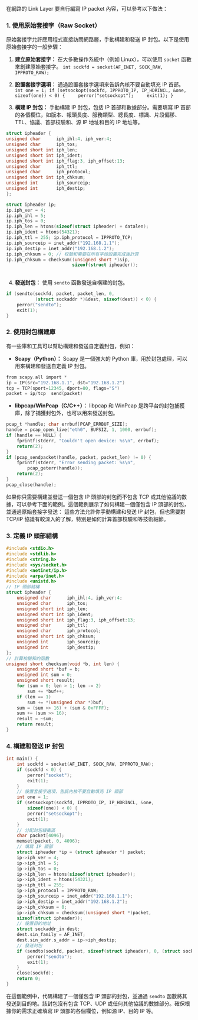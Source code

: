 在網路的 Link Layer 要自行編寫 IP packet 內容，可以參考以下做法：

### 1. 使用原始套接字（Raw Socket）

原始套接字允許應用程式直接訪問網路層，手動構建和發送 IP 封包。以下是使用原始套接字的一般步驟：

1. **建立原始套接字：** 在大多數操作系統中（例如 Linux），可以使用 `socket` 函數來創建原始套接字。
    `int sockfd = socket(AF_INET, SOCK_RAW, IPPROTO_RAW);`
    
2. **設置套接字選項：** 通過設置套接字選項來告訴內核不要自動填充 IP 首部。   
    `int one = 1; if (setsockopt(sockfd, IPPROTO_IP, IP_HDRINCL, &one, sizeof(one)) < 0) {     perror("setsockopt");     exit(1); }`
    
3. **構建 IP 封包：** 手動構建 IP 封包，包括 IP 首部和數據部分。需要填寫 IP 首部的各個欄位，如版本、報頭長度、服務類型、總長度、標識、片段偏移、TTL、協議、首部校驗和、源 IP 地址和目的 IP 地址等。
    
```c
struct ipheader {     
unsigned char      iph_ihl:4, iph_ver:4;     
unsigned char      iph_tos;     
unsigned short int iph_len;     
unsigned short int iph_ident;     
unsigned short int iph_flag:3, iph_offset:13;     
unsigned char      iph_ttl;     
unsigned char      iph_protocol;     
unsigned short int iph_chksum;     
unsigned int       iph_sourceip;     
unsigned int       iph_destip; 
};  

struct ipheader ip; 
ip.iph_ver = 4; 
ip.iph_ihl = 5; 
ip.iph_tos = 0; 
ip.iph_len = htons(sizeof(struct ipheader) + datalen); 
ip.iph_ident = htons(54321); 
ip.iph_ttl = 255; ip.iph_protocol = IPPROTO_TCP; 
ip.iph_sourceip = inet_addr("192.168.1.1"); 
ip.iph_destip = inet_addr("192.168.1.2"); 
ip.iph_chksum = 0; // 校驗和需要在所有字段設置完成後計算 
ip.iph_chksum = checksum((unsigned short *)&ip, 
						 sizeof(struct ipheader));
						 
```
    
4. **發送封包：** 使用 `sendto` 函數發送自構建的封包。
```c
if (sendto(sockfd, packet, packet_len, 0, 
		   (struct sockaddr *)&dest, sizeof(dest)) < 0) {     
	perror("sendto");     
	exit(1); 
}
```

### 2. 使用封包構建庫

有一些庫和工具可以幫助構建和發送自定義封包，例如：

- **Scapy（Python）：** Scapy 是一個強大的 Python 庫，用於封包處理，可以用來構建和發送自定義 IP 封包。
    
```c
from scapy.all import *  
ip = IP(src="192.168.1.1", dst="192.168.1.2") 
tcp = TCP(sport=12345, dport=80, flags="S") 
packet = ip/tcp  send(packet)
```
    
- **libpcap/WinPcap（C/C++）：** libpcap 和 WinPcap 是跨平台的封包捕獲庫，除了捕獲封包外，也可以用來發送封包。
    
```c
pcap_t *handle; char errbuf[PCAP_ERRBUF_SIZE];  
handle = pcap_open_live("eth0", BUFSIZ, 1, 1000, errbuf); 
if (handle == NULL) {     
	fprintf(stderr, "Couldn't open device: %s\n", errbuf);     
	return(2); 
}  
if (pcap_sendpacket(handle, packet, packet_len) != 0) {     
	fprintf(stderr, "Error sending packet: %s\n", 
		pcap_geterr(handle));     
	return(2); 
}  
pcap_close(handle);
```
    

如果你只需要構建並發送一個包含 IP 頭部的封包而不包含 TCP 或其他協議的數據，可以參考下面的範例。這個範例展示了如何構建一個僅包含 IP 頭部的封包，並通過原始套接字發送：
這些方法允許你手動構建和發送 IP 封包，但也需要對 TCP/IP 協議有較深入的了解，特別是如何計算首部校驗和等技術細節。

### 3. 定義 IP 頭部結構

```c
#include <stdio.h> 
#include <stdlib.h> 
#include <string.h> 
#include <sys/socket.h> 
#include <netinet/ip.h> 
#include <arpa/inet.h> 
#include <unistd.h>  
// IP 頭部結構 
struct ipheader {     
	unsigned char      iph_ihl:4, iph_ver:4;     
	unsigned char      iph_tos;     
	unsigned short int iph_len;     
	unsigned short int iph_ident;     
	unsigned short int iph_flag:3, iph_offset:13;     
	unsigned char      iph_ttl;     
	unsigned char      iph_protocol;     
	unsigned short int iph_chksum;     
	unsigned int       iph_sourceip;     
	unsigned int       iph_destip; 
};  
// 計算校驗和的函數 
unsigned short checksum(void *b, int len) {     
	unsigned short *buf = b;     
	unsigned int sum = 0;    
	unsigned short result;      
	for (sum = 0; len > 1; len -= 2)         
		sum += *buf++;     
	if (len == 1)         
		sum += *(unsigned char *)buf;     
	sum = (sum >> 16) + (sum & 0xFFFF);     
	sum += (sum >> 16);     
	result = ~sum;     
	return result; 
}
```


### 4. 構建和發送 IP 封包


```c
int main() {     
	int sockfd = socket(AF_INET, SOCK_RAW, IPPROTO_RAW);     
	if (sockfd < 0) {         
		perror("socket");         
		exit(1);     
	}      
	// 設置套接字選項，告訴內核不要自動填充 IP 頭部     
	int one = 1;     
	if (setsockopt(sockfd, IPPROTO_IP, IP_HDRINCL, &one, 
		sizeof(one)) < 0) {         
		perror("setsockopt");         
		exit(1);     
	}      
	// 分配封包緩衝區     
	char packet[4096];     
	memset(packet, 0, 4096);      
	// 填寫 IP 頭部     
	struct ipheader *ip = (struct ipheader *) packet;     
	ip->iph_ver = 4;     
	ip->iph_ihl = 5;     
	ip->iph_tos = 0;     
	ip->iph_len = htons(sizeof(struct ipheader));     
	ip->iph_ident = htons(54321);     
	ip->iph_ttl = 255;     
	ip->iph_protocol = IPPROTO_RAW;     
	ip->iph_sourceip = inet_addr("192.168.1.1");     
	ip->iph_destip = inet_addr("192.168.1.2");     
	ip->iph_chksum = 0;     
	ip->iph_chksum = checksum((unsigned short *)packet, 
	sizeof(struct ipheader));      
	// 設置目的地址     
	struct sockaddr_in dest;     
	dest.sin_family = AF_INET;     
	dest.sin_addr.s_addr = ip->iph_destip;      
	// 發送封包     
	if (sendto(sockfd, packet, sizeof(struct ipheader), 0, (struct sockaddr *)&dest, sizeof(dest)) < 0) {         
		perror("sendto");         
		exit(1);     
	}      
	close(sockfd);     
	return 0; 
}
```


在這個範例中，代碼構建了一個僅包含 IP 頭部的封包，並通過 `sendto` 函數將其發送到目的地。該封包沒有包含 TCP、UDP 或任何其他協議的數據部分。確保根據你的需求正確填寫 IP 頭部的各個欄位，例如源 IP、目的 IP 等。